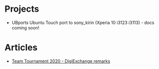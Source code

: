 # Projects

* UBports Ubuntu Touch port to sony_kirin (Xperia 10 i3123 i3113) - docs coming soon!

# Articles

* [Team Tournament 2020 - DigiExchange remarks](digiexchange-2020)
